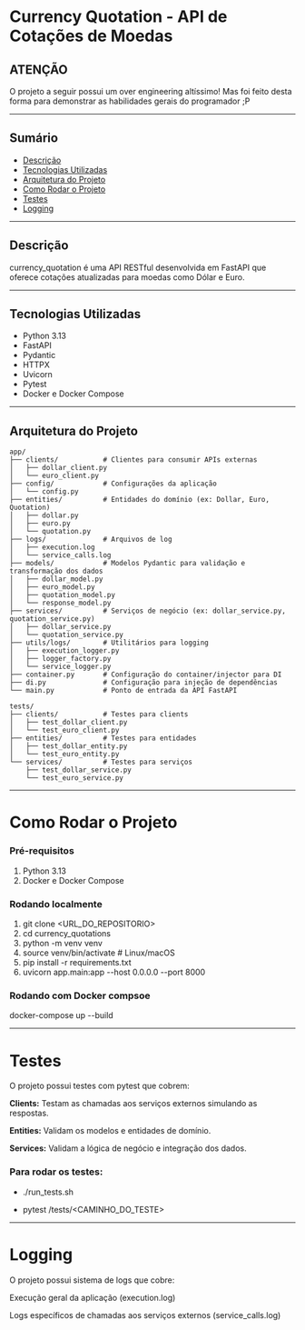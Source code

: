 # Currency Quotation - API de Cotações de Moedas


## ATENÇÃO
 O projeto a seguir possui um over engineering altíssimo!
 Mas foi feito desta forma para demonstrar as habilidades gerais do programador ;P

 ---

## Sumário

- [Descrição](#descrição)  
- [Tecnologias Utilizadas](#tecnologias-utilizadas)  
- [Arquitetura do Projeto](#arquitetura-do-projeto)  
- [Como Rodar o Projeto](#como-rodar-o-projeto)  
- [Testes](#testes)  
- [Logging](#logging)  

---

## Descrição

currency_quotation é uma API RESTful desenvolvida em FastAPI que oferece cotações atualizadas para moedas como Dólar e Euro.

---

## Tecnologias Utilizadas

- Python 3.13  
- FastAPI  
- Pydantic  
- HTTPX  
- Uvicorn  
- Pytest  
- Docker e Docker Compose  

---

## Arquitetura do Projeto

```plaintext
app/
├── clients/           # Clientes para consumir APIs externas
│   ├── dollar_client.py
│   └── euro_client.py
├── config/            # Configurações da aplicação
│   └── config.py
├── entities/          # Entidades do domínio (ex: Dollar, Euro, Quotation)
│   ├── dollar.py
│   ├── euro.py
│   └── quotation.py
├── logs/              # Arquivos de log
│   ├── execution.log
│   └── service_calls.log
├── models/            # Modelos Pydantic para validação e transformação dos dados
│   ├── dollar_model.py
│   ├── euro_model.py
│   ├── quotation_model.py
│   └── response_model.py
├── services/          # Serviços de negócio (ex: dollar_service.py, quotation_service.py)
│   ├── dollar_service.py
│   └── quotation_service.py
├── utils/logs/        # Utilitários para logging
│   ├── execution_logger.py
│   ├── logger_factory.py
│   └── service_logger.py
├── container.py       # Configuração do container/injector para DI
├── di.py              # Configuração para injeção de dependências
└── main.py            # Ponto de entrada da API FastAPI

tests/
├── clients/           # Testes para clients
│   ├── test_dollar_client.py
│   └── test_euro_client.py
├── entities/          # Testes para entidades
│   ├── test_dollar_entity.py
│   └── test_euro_entity.py
└── services/          # Testes para serviços
    ├── test_dollar_service.py
    └── test_euro_service.py
```

---

# Como Rodar o Projeto

### Pré-requisitos
1. Python 3.13
2. Docker e Docker Compose

### Rodando localmente
1. git clone <URL_DO_REPOSITORIO>
2. cd currency_quotations
3.  python -m venv venv
4. source venv/bin/activate   # Linux/macOS
5. pip install -r requirements.txt
6. uvicorn app.main:app --host 0.0.0.0 --port 8000

### Rodando com Docker compsoe
docker-compose up --build

--- 

# Testes

O projeto possui testes com pytest que cobrem:

**Clients:** Testam as chamadas aos serviços externos simulando as respostas.

**Entities:** Validam os modelos e entidades de domínio.

**Services:** Validam a lógica de negócio e integração dos dados.

### Para rodar os testes:
- ./run_tests.sh
 
- pytest /tests/<CAMINHO_DO_TESTE>

--- 

# Logging
O projeto possui sistema de logs que cobre:

Execução geral da aplicação (execution.log)

Logs específicos de chamadas aos serviços externos (service_calls.log)

